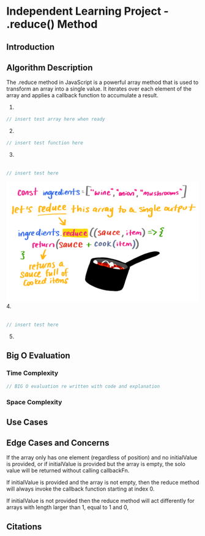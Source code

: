 # Independent Learning Project - .reduce() Method

## Introduction



## Algorithm Description
The .reduce method in JavaScript is a powerful array method that is used to transform an array into a single value. It iterates over each element of the array and applies a callback function to accumulate a result. 

1. 
```js
// insert test array here when ready

```

2. 


```js
// insert test function here 

```

3.

```js

// insert test here 

```
![Alt text](./image-1.png)
4. 


```js

// insert test here 

```

5. 



## Big O Evaluation



### Time Complexity



```js
// BIG O evaluation re written with code and explanation


```

### Space Complexity





## Use Cases


## Edge Cases and Concerns


If the array only has one element (regardless of position) and no initialValue is provided, or if initialValue is provided but the array is empty, the solo value will be returned without calling callbackFn.

If initialValue is provided and the array is not empty, then the reduce method will always invoke the callback function starting at index 0.

If initialValue is not provided then the reduce method will act differently for arrays with length larger than 1, equal to 1 and 0, 

## Citations

